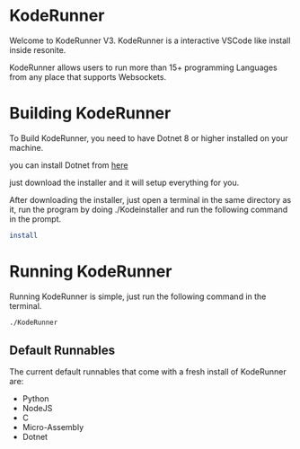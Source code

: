 # KodeRunner

Welcome to KodeRunner V3.
KodeRunner is a interactive VSCode like install inside resonite.


KodeRunner allows users to run more than 15+ programming Languages from any place that supports Websockets.

# Building KodeRunner

To Build KodeRunner, you need to have Dotnet 8 or higher installed on your machine.

you can install Dotnet from [here](https://dotnet.microsoft.com/download)

just download the installer and it will setup everything for you.

After downloading the installer, just open a terminal in the same directory as it, run the program by doing ./Kodeinstaller and run the following command in the prompt.

```bash
install
```

# Running KodeRunner

Running KodeRunner is simple, just run the following command in the terminal.

```bash
./KodeRunner
```


## Default Runnables

The current default runnables that come with a fresh install of KodeRunner are:
- Python
- NodeJS
- C
- Micro-Assembly
- Dotnet
